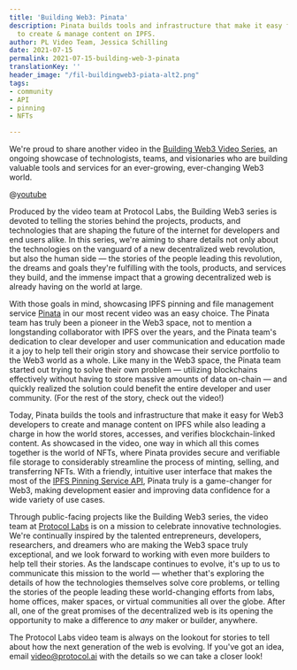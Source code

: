 ```yaml
---
title: 'Building Web3: Pinata'
description: Pinata builds tools and infrastructure that make it easy for Web3 devs
  to create & manage content on IPFS.
author: PL Video Team, Jessica Schilling
date: 2021-07-15
permalink: 2021-07-15-building-web-3-pinata
translationKey: ''
header_image: "/fil-buildingweb3-piata-alt2.png"
tags:
- community
- API
- pinning
- NFTs

---
```

We're proud to share another video in the [Building Web3 Video Series](https://www.youtube.com/playlist?list=PL_0VrY55uV1-THfh1GVoE6v0SxKO9M0gs), an ongoing showcase of technologists, teams, and visionaries who are building valuable tools and services for an ever-growing, ever-changing Web3 world.

@[youtube](29k2C1JXyg4)

Produced by the video team at Protocol Labs, the Building Web3 series is devoted to telling the stories behind the projects, products, and technologies that are shaping the future of the internet for developers and end users alike. In this series, we're aiming to share details not only about the technologies on the vanguard of a new decentralized web revolution, but also the human side — the stories of the people leading this revolution, the dreams and goals they're fulfilling with the tools, products, and services they build, and the immense impact that a growing decentralized web is already having on the world at large.

With those goals in mind, showcasing IPFS pinning and file management service [Pinata](https://pinata.cloud/) in our most recent video was an easy choice. The Pinata team has truly been a pioneer in the Web3 space, not to mention a longstanding collaborator with IPFS over the years, and the Pinata team's dedication to clear developer and user communication and education made it a joy to help tell their origin story and showcase their service portfolio to the Web3 world as a whole. Like many in the Web3 space, the Pinata team started out trying to solve their own problem — utilizing blockchains effectively without having to store massive amounts of data on-chain — and quickly realized the solution could benefit the entire developer and user community. (For the rest of the story, check out the video!)

Today, Pinata builds the tools and infrastructure that make it easy for Web3 developers to create and manage content on IPFS while also leading a charge in how the world stores, accesses, and verifies blockchain-linked content. As showcased in the video, one way in which all this comes together is the world of NFTs, where Pinata provides secure and verifiable file storage to considerably streamline the process of minting, selling, and transferring NFTs. With a friendly, intuitive user interface that makes the most of the [IPFS Pinning Service API](https://ipfs.github.io/pinning-services-api-spec/), Pinata truly is a game-changer for Web3, making development easier and improving data confidence for a wide variety of use cases.

Through public-facing projects like the Building Web3 series, the video team at [Protocol Labs](https://protocol.ai/) is on a mission to celebrate innovative technologies. We're continually inspired by the talented entrepreneurs, developers, researchers, and dreamers who are making the Web3 space truly exceptional, and we look forward to working with even more builders to help tell their stories. As the landscape continues to evolve, it's up to us to communicate this mission to the world — whether that's exploring the details of how the technologies themselves solve core problems, or telling the stories of the people leading these world-changing efforts from labs, home offices, maker spaces, or virtual communities all over the globe. After all, one of the great promises of the decentralized web is its opening the opportunity to make a difference to _any_ maker or builder, anywhere.

The Protocol Labs video team is always on the lookout for stories to tell about how the next generation of the web is evolving. If you've got an idea, email video@protocol.ai with the details so we can take a closer look!